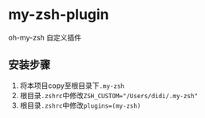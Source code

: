 # my-zsh-plugin

oh-my-zsh 自定义插件

## 安装步骤

1. 将本项目copy至根目录下`.my-zsh`
2. 根目录`.zshrc`中修改`ZSH_CUSTOM="/Users/didi/.my-zsh"`
3. 根目录`.zshrc`中修改`plugins=(my-zsh)`